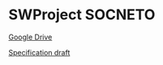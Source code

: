 # SWProject SOCNETO

  <a href="https://drive.google.com/open?id=1nppgskYkU8-d_TEaLUR5OO9mc1AuMHLu">Google Drive</a>
  
  <a href="https://docs.google.com/document/d/1Nl6TGfYfwITsr_MFQv_uzomfsOccVC-K02in564DKjA/edit?usp=sharing">Specification draft</a>


